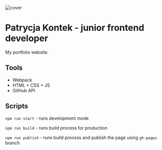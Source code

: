 ![cover](https://ptkontek.github.io/PK-og.png)

# Patrycja Kontek - junior frontend developer

My portfolio website.

## Tools

- Webpack
- HTML + CSS + JS
- GitHub API

## Scripts

`npm run start` - runs development mode

`npm run build` - runs build process for production

`npm run publish` - runs build process and publish the page using `gh-pages` branch